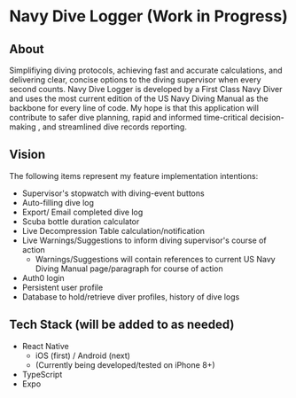 # Navy Dive Logger (Work in Progress)

## About

Simplifiying diving protocols, achieving fast and accurate calculations, and delivering clear, concise options to the diving supervisor when every second counts. Navy Dive Logger is developed by a First Class Navy Diver and uses the most current edition of the US Navy Diving Manual as the backbone for every line of code. My hope is that this application will contribute to safer dive planning, rapid and informed time-critical decision-making , and streamlined dive records reporting.

## Vision

The following items represent my feature implementation intentions:

- Supervisor's stopwatch with diving-event buttons
- Auto-filling dive log
- Export/ Email completed dive log
- Scuba bottle duration calculator
- Live Decompression Table calculation/notification
- Live Warnings/Suggestions to inform diving supervisor's course of action
  - Warnings/Suggestions will contain references to current US Navy Diving Manual page/paragraph for course of action
- Auth0 login 
- Persistent user profile
- Database to hold/retrieve diver profiles, history of dive logs 

## Tech Stack (will be added to as needed)

- React Native
  - iOS (first) / Android (next)
  - (Currently being developed/tested on iPhone 8+)
- TypeScript
- Expo
